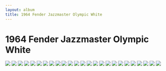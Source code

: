 ```yaml
---
layout: album
title: 1964 Fender Jazzmaster Olympic White
---
```


# 1964 Fender Jazzmaster Olympic White

![](https://images.reverb.com/image/upload/s--Yj3FkALZ--/f_auto,t_large/v1608380097/uisd5bvnfzueorphhua7.jpg)
![](https://images.reverb.com/image/upload/s--dgfy8oHx--/f_auto,t_supersize/v1608380137/pnzck7k9g4d9twyc6ccl.jpg)
![](https://images.reverb.com/image/upload/s--_iYhSYXU--/f_auto,t_supersize/v1608380177/jk2i6vaj3abzu6mhdcgv.jpg)
![](https://images.reverb.com/image/upload/s--oUV3nX8J--/f_auto,t_supersize/v1608380141/vftsp7v8tqfkuglf6yuw.jpg)
![](https://images.reverb.com/image/upload/s--fjfM7EIs--/f_auto,t_supersize/v1608380127/vbvhs8rv9n5ie2t59kwu.jpg)
![](https://images.reverb.com/image/upload/s--M8jpriTU--/f_auto,t_supersize/v1608380156/oohip5zxapcgilbgorx2.jpg)
![](https://images.reverb.com/image/upload/s--pFdB2_Ww--/f_auto,t_supersize/v1608380101/elokwkp0wslbgik2i8db.jpg)
![](https://images.reverb.com/image/upload/s--4IT-PPqz--/f_auto,t_supersize/v1608380131/prmpnkyus0aekdqtemzd.jpg)
![](https://images.reverb.com/image/upload/s--9hApSdx7--/f_auto,t_supersize/v1608380119/spgjqzgs2ir8aermgv3r.jpg)
![](https://images.reverb.com/image/upload/s--4_VtHXoo--/f_auto,t_supersize/v1608380124/ffaplrovozi2zwoge5tu.jpg)
![](https://images.reverb.com/image/upload/s--9_rnM306--/f_auto,t_supersize/v1608380144/udtzg4i23ndjlsr7xkvb.jpg)
![](https://images.reverb.com/image/upload/s--iEe9hqnj--/f_auto,t_supersize/v1608380134/ye90nvabktlyaf44ruot.jpg)
![](https://images.reverb.com/image/upload/s--CHYGF4a5--/f_auto,t_supersize/v1608380148/zzm83ogtxgoz8mbfxrtr.jpg)
![](https://images.reverb.com/image/upload/s--3sYXlqwh--/f_auto,t_supersize/v1608380151/gtt6709e4owlximfi5ef.jpg)
![](https://images.reverb.com/image/upload/s--gFYKaMId--/f_auto,t_supersize/v1608380175/rxdxtanqbxgpzf36xlw2.jpg)
![](https://images.reverb.com/image/upload/s--DFI7bjyk--/f_auto,t_supersize/v1608380172/ztefixx5nvst7gyh9e4m.jpg)
![](https://images.reverb.com/image/upload/s--ML0QXLWQ--/f_auto,t_supersize/v1608380160/efwl8m0ssztzibfrxjsk.jpg)
![](https://images.reverb.com/image/upload/s--CTKpQpy---/f_auto,t_supersize/v1608380165/aozhw5degqfravvgpdr9.jpg)
![](https://images.reverb.com/image/upload/s--70C2tcRI--/f_auto,t_supersize/v1608380084/zwtoc50bndlr2atdpndp.jpg)
![](https://images.reverb.com/image/upload/s--OalDNIPH--/f_auto,t_supersize/v1608380093/pegrinaeq8osizhviwis.jpg)
![](https://images.reverb.com/image/upload/s--LcOu69Lh--/f_auto,t_supersize/v1608380065/yitr2edlavswgyniyqxc.jpg)
![](https://images.reverb.com/image/upload/s--5RdFOh9v--/f_auto,t_supersize/v1608380068/pnepeavsrhxhvltjeidd.jpg)
![](https://images.reverb.com/image/upload/s--Yoq7K6Mi--/f_auto,t_supersize/v1608380055/ilekbkvsew8i4vkv4on1.jpg)
![](https://images.reverb.com/image/upload/s--jHiLxC8---/f_auto,t_supersize/v1608380060/ovdevapjvd4hl6n4outi.jpg)
![](https://images.reverb.com/image/upload/s--oHjH_xB6--/f_auto,t_supersize/v1608380199/sgrxinqw1dseupwavuya.jpg)
